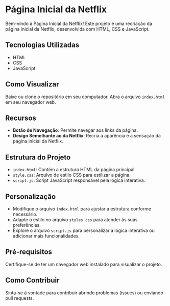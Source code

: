 # Página Inicial da Netflix

Bem-vindo à Página Inicial da Netflix! Este projeto é uma recriação da página inicial da Netflix, desenvolvida com HTML, CSS e JavaScript.

## Tecnologias Utilizadas

- HTML
- CSS
- JavaScript

## Como Visualizar

Baixe ou clone o repositório em seu computador.
Abra o arquivo `index.html` em seu navegador web.

## Recursos

- **Botão de Navegação**: Permite navegar aos links da página.
- **Design Semelhante ao da Netflix**: Recria a aparência e a sensação da página inicial da Netflix.

## Estrutura do Projeto

- `index.html`: Contém a estrutura HTML da página principal.
- `style.css`: Arquivo de estilo CSS para estilizar a página.
- `script.js`: Script JavaScript responsável pela lógica interativa.

## Personalização

- Modifique o arquivo `index.html` para ajustar a estrutura conforme necessário.
- Adapte o estilo no arquivo `styles.css` para atender às suas preferências.
- Explore o arquivo `script.js` para personalizar a lógica interativa ou adicionar mais funcionalidades.

## Pré-requisitos

Certifique-se de ter um navegador web instalado para visualizar o projeto.

## Como Contribuir

Sinta-se à vontade para contribuir abrindo problemas (issues) ou enviando pull requests.